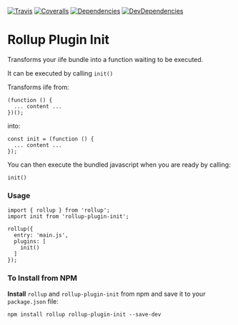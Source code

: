 [![Travis][travis-image]][travis-url]
[![Coveralls][coverage-image]][coverage-url]
[![Dependencies][dependencies-image]][dependencies-url]
[![DevDependencies][dev-dependencies-image]][dev-dependencies-url]

# Rollup Plugin Init

Transforms your iife bundle into a function waiting to be executed.

It can be executed by calling `init()`

Transforms iife from:
```
(function () {
  ... content ...
})();
```

into:
```
const init = (function () {
  ... content ...
});
```

You can then execute the bundled javascript when you are ready by calling:
```
init()
```

### Usage

```
import { rollup } from 'rollup';
import init from 'rollup-plugin-init';

rollup({
  entry: 'main.js',
  plugins: [
    init()
  ]
});
```

### To Install from NPM

**Install** `rollup` and `rollup-plugin-init` from npm and save it to your `package.json` file:

```
npm install rollup rollup-plugin-init --save-dev
```

[travis-image]:https://img.shields.io/travis/shouston3/rollup-plugin-init.svg?style=flat-square
[travis-url]:https://travis-ci.org/shouston3/rollup-plugin-init

[coverage-image]:https://img.shields.io/coveralls/shouston3/rollup-plugin-init.svg?style=flat-square
[coverage-url]:https://coveralls.io/github/shouston3/rollup-plugin-init?branch=master

[dependencies-image]:https://david-dm.org/shouston3/rollup-plugin-init.svg?style=flat-square
[dependencies-url]:https://david-dm.org/shouston3/rollup-plugin-init

[dev-dependencies-image]:https://david-dm.org/shouston3/rollup-plugin-init/dev-status.svg?style=flat-square
[dev-dependencies-url]:https://david-dm.org/shouston3/rollup-plugin-init?type=dev


